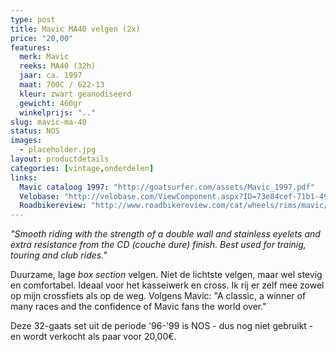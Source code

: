 ```yaml
---
type: post
title: Mavic MA40 velgen (2x)
price: "20,00"
features:
  merk: Mavic
  reeks: MA40 (32h)
  jaar: ca. 1997
  maat: 700C / 622-13
  kleur: zwart geanodiseerd
  gewicht: 460gr
  winkelprijs: ".."
slug: mavic-ma-40
status: NOS
images: 
  - placeholder.jpg
layout: productdetails
categories: [vintage,onderdelen]
links:
  Mavic cataloog 1997: "http://goatsurfer.com/assets/Mavic_1997.pdf"
  Velobase: "http://velobase.com/ViewComponent.aspx?ID=73e84cef-71b1-49f9-85ac-db19940dff5f"
  Roadbikereview: "http://www.roadbikereview.com/cat/wheels/rims/mavic/ma-40-road-rim-32-hole/prd_131602_2488crx.aspx"
---
```

_"Smooth riding with the strength of a double wall and stainless eyelets and extra resistance from the CD (couche dure) finish. Best used for trainig, touring and club rides."_

Duurzame, lage _box section_ velgen. Niet de lichtste velgen, maar wel stevig en comfortabel. Ideaal voor het kasseiwerk en cross. Ik rij er zelf mee zowel op mijn crossfiets als op de weg. Volgens Mavic: "A classic, a winner of many races and the confidence of Mavic fans the world over."

Deze 32-gaats set uit de periode '96-'99 is NOS - dus nog niet gebruikt - en wordt verkocht als paar voor 20,00€.